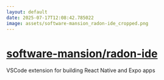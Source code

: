 ```yaml
---
layout: default
date: 2025-07-17T12:08:42.785022
image: assets/software-mansion_radon-ide_cropped.png
---
```


# [software-mansion/radon-ide](https://github.com/software-mansion/radon-ide)

VSCode extension for building React Native and Expo apps
